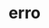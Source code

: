 ---
title: erro
ch: [r]
meaning: to err, wander, be mistaken
pos: verb
inf: errare
secondppstem: err
infend: are
thirdpp: erravi
fourthpp: erratus
conjugation: first
---